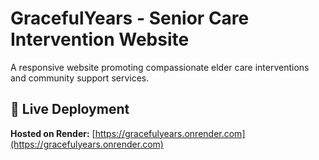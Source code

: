 # GracefulYears - Senior Care Intervention Website



A responsive website promoting compassionate elder care interventions and community support services.

## 🚀 Live Deployment
**Hosted on Render:** [https://gracefulyears.onrender.com](https://gracefulyears.onrender.com)
